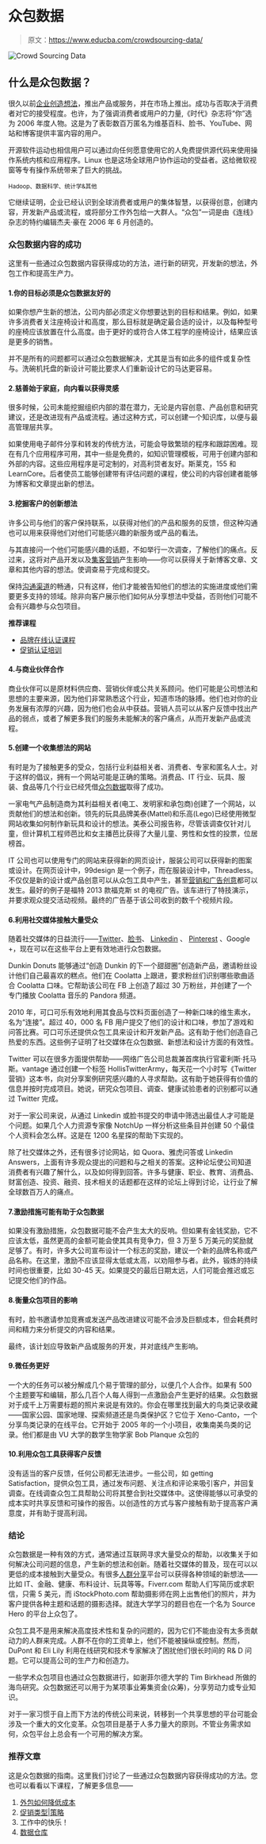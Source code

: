 # 众包数据

> 原文：<https://www.educba.com/crowdsourcing-data/>

![Crowd Sourcing Data](img/c8ea5ee2fdf6063d6d0eb8ec16d0d1cf.png)



## **什么是众包数据？**

很久以前[企业创造想法](https://www.educba.com/internet-based-business-ideas/)，推出产品或服务，并在市场上推出。成功与否取决于消费者对它的接受程度。也许，为了强调消费者或用户的力量,《时代》杂志将“你”选为 2006 年度人物。这是为了表彰数百万匿名为维基百科、脸书、YouTube、网站和博客提供丰富内容的用户。

开源软件运动也相信用户可以通过向任何愿意使用它的人免费提供源代码来使用操作系统内核和应用程序。Linux 也是这场全球用户协作运动的受益者。这给微软视窗等专有操作系统带来了巨大的挑战。

<small>Hadoop、数据科学、统计学&其他</small>

它继续证明，企业已经认识到全球消费者或用户的集体智慧，以获得创意，创建内容，开发新产品或流程，或将部分工作外包给一大群人。“众包”一词是由《连线》杂志的特约编辑杰夫·豪在 2006 年 6 月创造的。

### 众包数据内容的成功

这里有一些通过众包数据内容获得成功的方法，进行新的研究，开发新的想法，外包工作和提高生产力。

#### 1.你的目标必须是众包数据友好的

如果你想产生新的想法，公司内部必须定义你想要达到的目标和结果。例如，如果许多消费者关注座椅设计和高度，那么目标就是确定最合适的设计，以及每种型号的座椅应该放置在什么高度。由于更好的或符合人体工程学的座椅设计，结果应该是更多的销售。

并不是所有的问题都可以通过众包数据解决，尤其是当有如此多的组件或复杂性与。洗碗机托盘的新设计可能比要求人们重新设计它的马达更容易。

#### 2.慈善始于家庭，向内看以获得灵感

很多时候，公司未能挖掘组织内部的潜在潜力，无论是内容创意、产品创意和研究建议，还是改进现有产品或流程。通过这种方式，可以创建一个知识库，以便与最高管理层共享。

如果使用电子邮件分享和转发的传统方法，可能会导致繁琐的程序和跟踪困难。现在有几个应用程序可用，其中一些是免费的，如知识管理模板，可用于创建内部和外部的内容。这些应用程序是可定制的，对高利贷者友好。斯莱克，155 和 LearnCore。后者使员工能够创建带有评估问题的课程，使公司的内容创建者能够为博客和文章提出新的想法。

#### 3.挖掘客户的创新想法

许多公司与他们的客户保持联系，以获得对他们的产品和服务的反馈，但这种沟通也可以用来获得他们对他们可能感兴趣的新服务或产品的看法。

与其直接问一个他们可能感兴趣的话题，不如举行一次调查，了解他们的痛点。反过来，这将对产品开发以及[集客营销](https://www.educba.com/inbound-marketing-strategy/)产生影响——你可以获得关于新博客文章、文章和其他内容的想法。使调查易于完成和提交。

保持[沟通渠道](https://www.educba.com/different-methods-of-communication/)的畅通，只有这样，他们才能被告知他们的想法的实施进度或他们需要更多支持的领域。除非向客户展示他们如何从分享想法中受益，否则他们可能不会有兴趣参与众包项目。

**推荐课程**

*   [品牌在线认证课程](https://www.educba.com/course/brand-management-courses/)
*   [促销认证培训](https://www.educba.com/marketing/courses/market-research-course/)

#### 4.与商业伙伴合作

商业伙伴可以是原材料供应商、营销伙伴或公共关系顾问。他们可能是公司想法和思想的主要来源，因为他们非常熟悉这个行业，知道市场的脉搏。他们也对你的业务发展有浓厚的兴趣，因为他们也会从中获益。营销人员可以从客户反馈中找出产品的弱点，或者了解更多我们的服务未能解决的客户痛点，从而开发新产品或流程。

#### 5.创建一个收集想法的网站

有时是为了接触更多的受众，包括行业利益相关者、消费者、专家和匿名人士。对于这样的倡议，拥有一个网站可能是正确的策略。消费品、IT 行业、玩具、服装、食品等几个行业已经凭借[众包数据](https://www.educba.com/crowdsourcing-marketing/)取得了成功。

一家电气产品制造商为其利益相关者(电工、发明家和承包商)创建了一个网站，以贡献他们的想法和创新。领先的玩具品牌美泰(Mattel)和乐高(Lego)已经使用微型网站收集如何制作新玩具和设计的想法。美泰公司报告称，尽管该调查仅针对儿童，但计算机工程师芭比和女主播芭比获得了大量儿童、男性和女性的投票，位居榜首。

IT 公司也可以使用专门的网站来获得新的网页设计，服装公司可以获得新的图案或设计。在网页设计中，99design 是一个例子，而在服装设计中，Threadless。不仅仅是新的设计或产品创意可以从众包工具中产生，甚至[营销和广告创意](https://www.educba.com/advertising-techniques/)都可以发生。最好的例子是福特 2013 款福克斯 st 的电视广告。该车进行了特技演示，并要求观众提交活动视频。最终的广告基于该公司收到的数千个视频片段。

#### 6.利用社交媒体接触大量受众

随着社交媒体的日益流行——[Twitter](https://twitter.com/?lang=en)、[脸书](https://www.facebook.com/)、 [Linkedin](https://www.linkedin.com/) 、 [Pinterest](https://www.pinterest.com/) 、Google +，现在可以在这些平台上更有效地进行众包数据。

Dunkin Donuts 能够通过“创造 Dunkin 的下一个甜甜圈”创造新产品，邀请粉丝设计他们自己最喜欢的糕点。他们在 Coolatta 上跟进，要求粉丝们识别哪些歌曲适合 Coolatta 口味。它帮助该公司在 FB 上创造了超过 30 万粉丝，并创建了一个专门播放 Coolatta 音乐的 Pandora 频道。

2010 年，可口可乐有效地利用其食品与饮料页面创造了一种新口味的维生素水，名为“连接”。超过 40，000 名 FB 用户提交了他们的设计和口味，参加了游戏和问答比赛。可口可乐还提供众包工具来设计和开发新产品。这有助于他们创造自己热爱的东西。这些例子证明了社交媒体在众包数据、新想法和设计方面的有效性。

Twitter 可以在很多方面提供帮助——网络广告公司总裁兼首席执行官霍利斯·托马斯。vantage 通过创建一个标签 HollisTwitterArmy，每天花一个小时写《Twitter 营销》这本书，向对分享案例研究感兴趣的人寻求帮助。这有助于她获得有价值的信息并按时完成项目。她说，研究众包项目、调查、健康试验患者的识别都可以通过 Twitter 完成。

对于一家公司来说，从通过 Linkedin 或脸书提交的申请中筛选出最佳人才可能是个问题。如果几个人力资源专家像 NotchUp 一样分析这些条目并创建 50 个最佳个人资料会怎么样。这是在 1200 名星探的帮助下实现的。

除了社交媒体之外，还有很多讨论网站，如 Quora、雅虎问答或 Linkedin Answers，上面有许多观众提出的问题和与之相关的答案。这种论坛使公司知道消费者有兴趣了解什么，以及如何得到回答。许多与健康、职业、教育、消费品、财富创造、投资、融资、技术相关的话题都在这样的论坛上得到讨论，让行业了解全球数百万人的痛点。

#### 7.激励措施可能有助于众包数据

如果没有激励措施，众包数据可能不会产生太大的反响。但如果有金钱奖励，它不应该太低，虽然更高的金额可能会使其具有竞争力，但 3 万至 5 万美元的奖励就足够了。有时，许多大公司宣布设计一个标志的奖励，建议一个新的品牌名称或产品名称。在这里，激励不应该显得太低或太高，以劝阻参与者。此外，锻炼的持续时间也很重要，比如 30-45 天。如果提交的最后日期太远，人们可能会推迟或忘记提交他们的作品。

#### 8.衡量众包项目的影响

有时，脸书邀请参加竞赛或发送产品改进建议可能不会涉及巨额成本，但会耗费时间和精力来分析提交的内容和结果。

最终，该计划应导致新产品或服务的开发，并对底线产生影响。

#### 9.微任务更好

一个大的任务可以被分解成几个易于管理的部分，以便几个人合作。如果有 500 个主题要写和编辑，那么几百个人每人得到一点激励会产生更好的结果。众包数据对于成千上万需要标题的照片来说是有效的。你会在哪里找到最大的鸟类记录收藏——国家公园、国家地理、探索频道还是鸟类保护区？它位于 Xeno-Canto，一个分享鸟类记录的在线平台。它开始于 2005 年的一个小项目，收集南美鸟类的记录。他们都是由 VU 大学的数学生物学家 Bob Planque 众包的

#### 10.利用众包工具获得客户反馈

没有适当的客户反馈，任何公司都无法进步。一些公司，如 getting Satisfaction，提供众包工具，通过发布问题、关注点和评论来吸引客户，并回复调查。在线调查众包工具帮助公司将其整合到社交媒体中。这使得能够以可承受的成本实时共享反馈和可操作的报告。以创造性的方式与客户接触有助于提高客户满意度，并有助于提高利润。

### 结论

众包数据是一种有效的方式，通常通过互联网寻求大量受众的帮助，以收集关于如何解决公司问题的信息，产生新的想法和创新。随着社交媒体的普及，现在可以以更低的成本接触到大量受众。有很多[人群分享](http://mindsharing.info/locales/)平台可以获得各种领域的新想法——比如 IT、金融、健康、布料设计、玩具等等。Fiverr.com 帮助人们写简历或求职信，只需 5 美元，而 iStockPhoto.com 帮助摄影师在网上出售他们的照片，并为客户提供各种主题和话题的摄影选择。就连大学学习的题目也在一个名为 Source Hero 的平台上众包了。

众包工具不是用来解决高度技术性和复杂的问题的，因为它们不能由没有太多贡献动力的人群来完成。人群不在你的工资单上，他们不能被操纵或控制。然而，DuPont 和 Eli Lily 利用在线研究和技术专家解决了困扰他们很长时间的 R& D 问题。它可以提高公司的生产力和创造力。

一些学术众包项目也通过众包数据进行，如谢菲尔德大学的 Tim Birkhead 所做的海鸟研究。众包数据还可以用于为某项事业筹集资金(众筹)，分享劳动力或专业知识。

对于一家习惯于自上而下方法的传统公司来说，转移到一个共享思想的平台可能会涉及一个重大的文化变革。众包项目是基于人多力量大的原则。不管业务需求如何，众包平台上总会有一个可用的解决方案。

### 推荐文章

这是众包数据的指南。这里我们讨论了一些通过众包数据内容获得成功的方法。您也可以看看以下课程，了解更多信息——

1.  [外包如何降低成本](https://www.educba.com/how-does-outsourcing-reduce-cost/)
2.  [促销类型|策略](https://www.educba.com/sales-promotion-types/)
3.  工作中的快乐！
4.  [数据仓库](https://www.educba.com/data-warehousing/)





